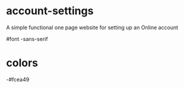 # account-settings
A simple functional one page website for setting up an
Online account

#font
-sans-serif

# colors
-#fcea49
